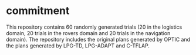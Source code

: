 # commitment
This repository contains 60 randomly generated trials (20 in the logistics domain, 20 trials in the rovers domain and 20 trials in the navigation domain). The repository includes the original plans generated by OPTIC and the plans generated by LPG-TD, LPG-ADAPT and C-TFLAP.
